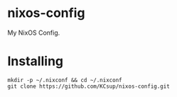 # nixos-config
My NixOS Config.

# Installing
```
mkdir -p ~/.nixconf && cd ~/.nixconf
git clone https://github.com/KCsup/nixos-config.git
```
